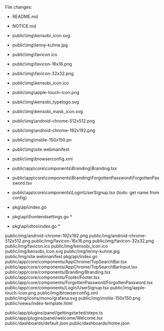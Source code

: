 File changes:

- README.md
- NOTICE.md
- public\img\kensobi_icon.svg
- public\img\lenny-kuhne.jpg
- public\img\favicon.ico
- public\img\favicon-16x16.png
- public\img\favicon-32x32.png
- public\img\kensobi_icon.ico
- public\img\apple-touch-icon.png
- public\img\kensobi_typelogo.svg
- public\img\kensobi_mask_icon.svg
- public\img\android-chrome-512x512.png
- public\img\android-chrome-192x192.png
- public\img\mstile-150x150.pn
- public\img\site.webmanifest
- public\img\browserconfig.xml
- public\app\core\components\Branding\Branding.tsx
- public\app\core\components\Branding\ForgottenPassword\ForgottenPassword.tsx
- public\app\core\components\Login\UserSignup.tsx (todo: get name from config)

- pkg\api\index.go
- pkg\api\frontendsettings.go *
- pkg\api\dtos\index.go *


public/img/android-chrome-192x192.png
public/img/android-chrome-512x512.png
public/img/favicon-16x16.png
public/img/favicon-32x32.png
public/img/favicon.ico
public/img/kensobi_icon.ico
public/img/kensobi_icon.svg
public/img/lenny-kuhne.jpg
public/img/site.webmanifest
pkg/api/index.go
public/app/core/components/AppChrome/TopSearchBar.tsx
public/app/core/components/AppChrome/TopSearchBarInput.tsx
public/app/core/components/Branding/Branding.tsx
public/app/core/components/Footer/Footer.tsx
public/app/core/components/ForgottenPassword/ForgottenPassword.tsx
public/app/core/components/Login/UserSignup.tsx
public/img/apple-touch-icon.png
public/img/browserconfig.xml
public/img/icons/mono/grafana.svg
public/img/mstile-150x150.png
public/views/index-template.html

public/app/plugins/panel/gettingstarted/steps.ts
public/app/plugins/panel/welcome/Welcome.tsx
public/dashboards/default.json
public/dashboards/home.json
